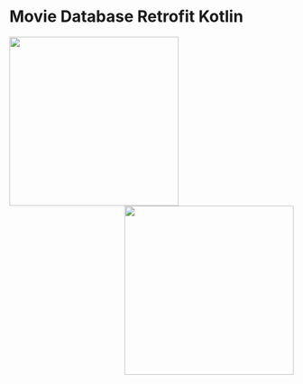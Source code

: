 # Movie Database Retrofit Kotlin

<img src="https://user-images.githubusercontent.com/63308192/79104462-631e9c80-7d8e-11ea-8a72-0ba7da16a579.png" width=300> <img src="https://user-images.githubusercontent.com/63308192/79104555-8ba69680-7d8e-11ea-8137-2bef2ab0e38d.png" width=300 align=right>

